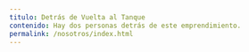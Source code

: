 ```yaml
---
titulo: Detrás de Vuelta al Tanque
contenido: Hay dos personas detrás de este emprendimiento.
permalink: /nosotros/index.html
---
```

